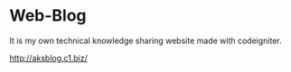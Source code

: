 # Web-Blog
It is my own technical knowledge sharing website made with codeigniter.

http://aksblog.c1.biz/
